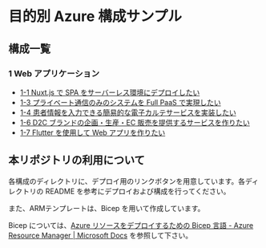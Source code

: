 # 目的別 Azure 構成サンプル

## 構成一覧

### 1 Web アプリケーション

- [1-1 Nuxt.js で SPA をサーバーレス環境にデプロイしたい](./1_web-application/1-1_spa-on-serverless/)
- [1-3 プライベート通信のみのシステムを Full PaaS で実現したい](./1_web-application/1-3_full-paas-via-private-communication/)
- [1-4 患者情報を入力できる簡易的な電子カルテサービスを実装したい](./1_web-application/1-4_simple-electronic-medical-record/)
- [1-6 D2C ブランドの企画・生産・EC 販売を提供するサービスを作りたい
](./1_web-application/1-6_integrated-platform-for-d2c-brand/)
- [1-7 Flutter を使用して Web アプリを作りたい](./1_web-application/1-7_hosting-flutter-web-app/)


## 本リポジトリの利用について

各構成のディレクトリに、デプロイ用のリンクボタンを用意しています。各ディレクトリの README を参考にデプロイおよび構成を行ってください。

また、ARMテンプレートは、Bicep を用いて作成しています。

Bicep については、[Azure リソースをデプロイするための Bicep 言語 - Azure Resource Manager | Microsoft Docs](https://docs.microsoft.com/ja-jp/azure/azure-resource-manager/bicep/overview?tabs=bicep) を参照して下さい。
